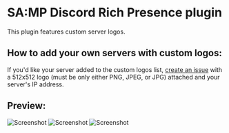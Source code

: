 # SA:MP Discord Rich Presence plugin

This plugin features custom server logos. 

## How to add your own servers with custom logos:
If you'd like your server added to the custom logos list, [create an issue](https://github.com/SanityZeroPercent/samp-dmmp-discord/issues) with a 512x512 logo (must be only either PNG, JPEG, or JPG) attached and your server's IP address.

## Preview:
![Screenshot](https://i.imgur.com/PqvWFbp.png)
![Screenshot](https://i.imgur.com/CXh1hDT.png)
![Screenshot](https://i.imgur.com/khG9OZe.png)
